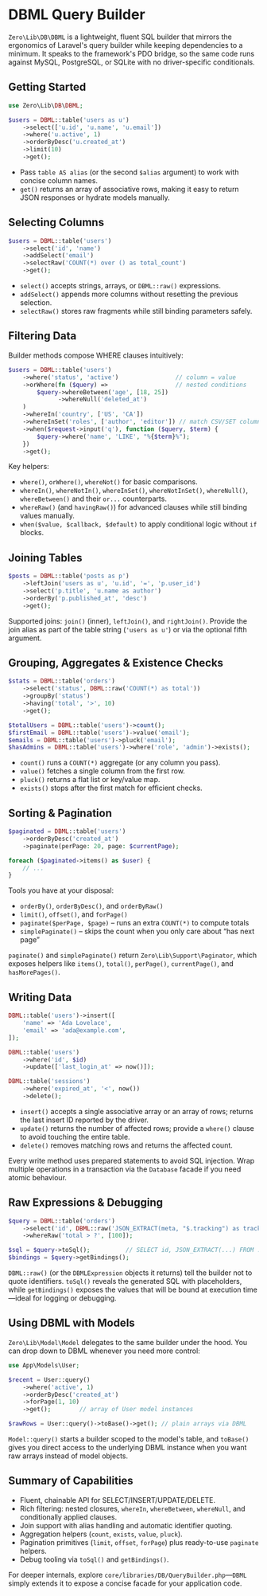 # DBML Query Builder

`Zero\Lib\DB\DBML` is a lightweight, fluent SQL builder that mirrors the ergonomics of Laravel's query builder while keeping dependencies to a minimum. It speaks to the framework's PDO bridge, so the same code runs against MySQL, PostgreSQL, or SQLite with no driver-specific conditionals.

## Getting Started

```php
use Zero\Lib\DB\DBML;

$users = DBML::table('users as u')
    ->select(['u.id', 'u.name', 'u.email'])
    ->where('u.active', 1)
    ->orderByDesc('u.created_at')
    ->limit(10)
    ->get();
```

- Pass `table AS alias` (or the second `$alias` argument) to work with concise column names.
- `get()` returns an array of associative rows, making it easy to return JSON responses or hydrate models manually.

## Selecting Columns

```php
$users = DBML::table('users')
    ->select('id', 'name')
    ->addSelect('email')
    ->selectRaw('COUNT(*) over () as total_count')
    ->get();
```

- `select()` accepts strings, arrays, or `DBML::raw()` expressions.
- `addSelect()` appends more columns without resetting the previous selection.
- `selectRaw()` stores raw fragments while still binding parameters safely.

## Filtering Data

Builder methods compose WHERE clauses intuitively:

```php
$users = DBML::table('users')
    ->where('status', 'active')                // column = value
    ->orWhere(fn ($query) =>                   // nested conditions
        $query->whereBetween('age', [18, 25])
              ->whereNull('deleted_at')
    )
    ->whereIn('country', ['US', 'CA'])
    ->whereInSet('roles', ['author', 'editor']) // match CSV/SET columns using FIND_IN_SET
    ->when($request->input('q'), function ($query, $term) {
        $query->where('name', 'LIKE', "%{$term}%");
    })
    ->get();
```

Key helpers:

- `where()`, `orWhere()`, `whereNot()` for basic comparisons.
- `whereIn()`, `whereNotIn()`, `whereInSet()`, `whereNotInSet()`, `whereNull()`, `whereBetween()` and their `or...` counterparts.
- `whereRaw()` (and `havingRaw()`) for advanced clauses while still binding values manually.
- `when($value, $callback, $default)` to apply conditional logic without `if` blocks.

## Joining Tables

```php
$posts = DBML::table('posts as p')
    ->leftJoin('users as u', 'u.id', '=', 'p.user_id')
    ->select('p.title', 'u.name as author')
    ->orderBy('p.published_at', 'desc')
    ->get();
```

Supported joins: `join()` (inner), `leftJoin()`, and `rightJoin()`. Provide the join alias as part of the table string (`'users as u'`) or via the optional fifth argument.

## Grouping, Aggregates & Existence Checks

```php
$stats = DBML::table('orders')
    ->select('status', DBML::raw('COUNT(*) as total'))
    ->groupBy('status')
    ->having('total', '>', 10)
    ->get();

$totalUsers = DBML::table('users')->count();
$firstEmail = DBML::table('users')->value('email');
$emails = DBML::table('users')->pluck('email');
$hasAdmins = DBML::table('users')->where('role', 'admin')->exists();
```

- `count()` runs a `COUNT(*)` aggregate (or any column you pass).
- `value()` fetches a single column from the first row.
- `pluck()` returns a flat list or key/value map.
- `exists()` stops after the first match for efficient checks.

## Sorting & Pagination

```php
$paginated = DBML::table('users')
    ->orderByDesc('created_at')
    ->paginate(perPage: 20, page: $currentPage);

foreach ($paginated->items() as $user) {
    // ...
}
```

Tools you have at your disposal:

- `orderBy()`, `orderByDesc()`, and `orderByRaw()`
- `limit()`, `offset()`, and `forPage()`
- `paginate($perPage, $page)` – runs an extra `COUNT(*)` to compute totals
- `simplePaginate()` – skips the count when you only care about “has next page”

`paginate()` and `simplePaginate()` return `Zero\Lib\Support\Paginator`, which exposes helpers like `items()`, `total()`, `perPage()`, `currentPage()`, and `hasMorePages()`.

## Writing Data

```php
DBML::table('users')->insert([
    'name' => 'Ada Lovelace',
    'email' => 'ada@example.com',
]);

DBML::table('users')
    ->where('id', $id)
    ->update(['last_login_at' => now()]);

DBML::table('sessions')
    ->where('expired_at', '<', now())
    ->delete();
```

- `insert()` accepts a single associative array or an array of rows; returns the last insert ID reported by the driver.
- `update()` returns the number of affected rows; provide a `where()` clause to avoid touching the entire table.
- `delete()` removes matching rows and returns the affected count.

Every write method uses prepared statements to avoid SQL injection. Wrap multiple operations in a transaction via the `Database` facade if you need atomic behaviour.

## Raw Expressions & Debugging

```php
$query = DBML::table('orders')
    ->select('id', DBML::raw('JSON_EXTRACT(meta, "$.tracking") as tracking'))
    ->whereRaw('total > ?', [100]);

$sql = $query->toSql();          // SELECT id, JSON_EXTRACT(...) FROM ...
$bindings = $query->getBindings();
```

`DBML::raw()` (or the `DBMLExpression` objects it returns) tell the builder not to quote identifiers. `toSql()` reveals the generated SQL with placeholders, while `getBindings()` exposes the values that will be bound at execution time—ideal for logging or debugging.

## Using DBML with Models

`Zero\Lib\Model\Model` delegates to the same builder under the hood. You can drop down to DBML whenever you need more control:

```php
use App\Models\User;

$recent = User::query()
    ->where('active', 1)
    ->orderByDesc('created_at')
    ->forPage(1, 10)
    ->get();        // array of User model instances

$rawRows = User::query()->toBase()->get(); // plain arrays via DBML
```

`Model::query()` starts a builder scoped to the model's table, and `toBase()` gives you direct access to the underlying DBML instance when you want raw arrays instead of model objects.

## Summary of Capabilities

- Fluent, chainable API for SELECT/INSERT/UPDATE/DELETE.
- Rich filtering: nested closures, `whereIn`, `whereBetween`, `whereNull`, and conditionally applied clauses.
- Join support with alias handling and automatic identifier quoting.
- Aggregation helpers (`count`, `exists`, `value`, `pluck`).
- Pagination primitives (`limit`, `offset`, `forPage`) plus ready-to-use `paginate` helpers.
- Debug tooling via `toSql()` and `getBindings()`.

For deeper internals, explore `core/libraries/DB/QueryBuilder.php`—`DBML` simply extends it to expose a concise facade for your application code.
